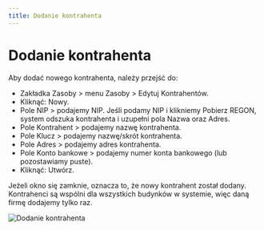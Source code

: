 ```yaml
---
title: Dodanie kontrahenta
---
```

# Dodanie kontrahenta

Aby dodać nowego kontrahenta, należy przejść do:

- Zakładka Zasoby > menu Zasoby > Edytuj Kontrahentów.
- Kliknąć: Nowy.
- Pole NIP > podajemy NIP. Jeśli podamy NIP i klikniemy Pobierz REGON, system odszuka kontrahenta i uzupełni pola Nazwa oraz Adres.
- Pole Kontrahent > podajemy nazwę kontrahenta.
- Pole Klucz > podajemy nazwę/skrót kontrahenta.
- Pole Adres > podajemy adres kontrahenta.
- Pole Konto bankowe > podajemy numer konta bankowego (lub pozostawiamy puste).
- Kliknąć: Utwórz.

Jeżeli okno się zamknie, oznacza to, że nowy kontrahent został dodany. Kontrahenci są wspólni dla wszystkich budynków w systemie, więc daną firmę dodajemy tylko raz.

![Dodanie kontrahenta](dodaniekontrahenta.gif)